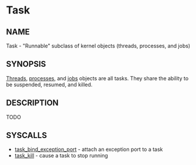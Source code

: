 # Task

## NAME

Task - "Runnable" subclass of kernel objects (threads, processes, and jobs)

## SYNOPSIS

[Threads](thread.md), [processes](process.md), and [jobs](job.md) objects
are all tasks. They share the ability to be suspended, resumed, and
killed.

## DESCRIPTION

TODO

## SYSCALLS

+ [task_bind_exception_port](../syscalls/task_bind_exception_port.md) - attach an exception port to a task
+ [task_kill](../syscalls/task_kill.md) - cause a task to stop running
